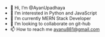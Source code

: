 - 👋 Hi, I’m @AyanUpadhaya
- 👀 I’m interested in Python and JavaScript
- 🌱 I’m currently MERN Stack Developer
- 💞️ I’m looking to collaborate on git-hub
- 📫 How to reach me ayanu881@gmail.com

<!---
AyanUpadhaya/AyanUpadhaya is a ✨ special ✨ repository because its `README.md` (this file) appears on your GitHub profile.
You can click the Preview link to take a look at your changes.
--->
